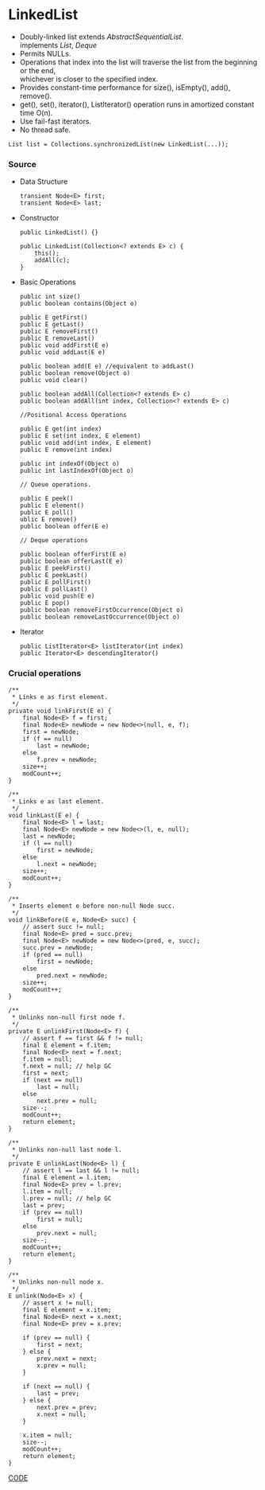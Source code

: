 # LinkedList

* Doubly-linked list extends *AbstractSequentialList<E>*.  <br>
    implements *List<E>*, *Deque<E>*
* Permits NULLs.
* Operations that index into the list will traverse the list from the beginning or the end, <br>
    whichever is closer to the specified index.
* Provides constant-time performance for size(), isEmpty(), add(), remove().
* get(), set(), iterator(), ListIterator() operation runs in amortized constant time O(n).
* Use fail-fast iterators.
* No thread safe.
```
List list = Collections.synchronizedList(new LinkedList(...));
```

### Source

* Data Structure

    ```
    transient Node<E> first;
    transient Node<E> last;
    ```

* Constructor

    ```
    public LinkedList() {}
    
    public LinkedList(Collection<? extends E> c) {
        this();
        addAll(c);
    }
    ```

* Basic Operations

    ```
    public int size()
    public boolean contains(Object o)
    
    public E getFirst()
    public E getLast()
    public E removeFirst()
    public E removeLast()
    public void addFirst(E e)
    public void addLast(E e)
    
    public boolean add(E e) //equivalent to addLast()
    public boolean remove(Object o)  
    public void clear()
    
    public boolean addAll(Collection<? extends E> c)
    public boolean addAll(int index, Collection<? extends E> c)
    
    //Positional Access Operations
    
    public E get(int index) 
    public E set(int index, E element)
    public void add(int index, E element)
    public E remove(int index) 
    
    public int indexOf(Object o)
    public int lastIndexOf(Object o)
    
    // Queue operations.
    
    public E peek()
    public E element()
    public E poll()
    ublic E remove() 
    public boolean offer(E e)
    
    // Deque operations
    
    public boolean offerFirst(E e)
    public boolean offerLast(E e) 
    public E peekFirst() 
    public E peekLast()
    public E pollFirst()
    public E pollLast() 
    public void push(E e)
    public E pop()
    public boolean removeFirstOccurrence(Object o)
    public boolean removeLastOccurrence(Object o)
    ```

* Iterator

    ```
    public ListIterator<E> listIterator(int index)
    public Iterator<E> descendingIterator()
    ```
    
    
### Crucial operations

```
/**
 * Links e as first element.
 */
private void linkFirst(E e) {
    final Node<E> f = first;
    final Node<E> newNode = new Node<>(null, e, f);
    first = newNode;
    if (f == null)
        last = newNode;
    else
        f.prev = newNode;
    size++;
    modCount++;
}

/**
 * Links e as last element.
 */
void linkLast(E e) {
    final Node<E> l = last;
    final Node<E> newNode = new Node<>(l, e, null);
    last = newNode;
    if (l == null)
        first = newNode;
    else
        l.next = newNode;
    size++;
    modCount++;
}

/**
 * Inserts element e before non-null Node succ.
 */
void linkBefore(E e, Node<E> succ) {
    // assert succ != null;
    final Node<E> pred = succ.prev;
    final Node<E> newNode = new Node<>(pred, e, succ);
    succ.prev = newNode;
    if (pred == null)
        first = newNode;
    else
        pred.next = newNode;
    size++;
    modCount++;
}

/**
 * Unlinks non-null first node f.
 */
private E unlinkFirst(Node<E> f) {
    // assert f == first && f != null;
    final E element = f.item;
    final Node<E> next = f.next;
    f.item = null;
    f.next = null; // help GC
    first = next;
    if (next == null)
        last = null;
    else
        next.prev = null;
    size--;
    modCount++;
    return element;
}

/**
 * Unlinks non-null last node l.
 */
private E unlinkLast(Node<E> l) {
    // assert l == last && l != null;
    final E element = l.item;
    final Node<E> prev = l.prev;
    l.item = null;
    l.prev = null; // help GC
    last = prev;
    if (prev == null)
        first = null;
    else
        prev.next = null;
    size--;
    modCount++;
    return element;
}

/**
 * Unlinks non-null node x.
 */
E unlink(Node<E> x) {
    // assert x != null;
    final E element = x.item;
    final Node<E> next = x.next;
    final Node<E> prev = x.prev;

    if (prev == null) {
        first = next;
    } else {
        prev.next = next;
        x.prev = null;
    }

    if (next == null) {
        last = prev;
    } else {
        next.prev = prev;
        x.next = null;
    }

    x.item = null;
    size--;
    modCount++;
    return element;
}
```


[CODE](https://github.com/guyc1812/Tony/blob/master/src/main/java/com/avengers/tony/JavaBasic/collection/list/linkedList/code)